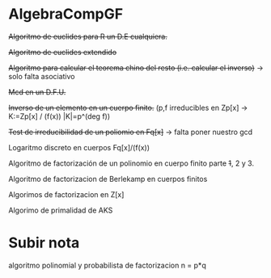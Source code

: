 # AlgebraCompGF

~~Algoritmo de euclides para R un D.E cualquiera.~~

~~Algoritmo de euclides extendido~~

~~Algoritmo para calcular el teorema chino del resto (i.e. calcular el inverso)~~ -> solo falta asociativo

~~Mcd en un D.F.U.~~


~~Inverso de un elemento en un cuerpo finito.~~
(p,f irreducibles en Zp[x] -> K:=Zp[x] / (f(x)) |K|=p^(deg f))

~~Test de irreducibilidad de un poliomio en Fq[x]~~ -> falta poner nuestro gcd

Logaritmo discreto en cuerpos Fq[x]/(f(x))

Algoritmo de factorización de un polinomio en cuerpo finito parte ~~1~~, 2 y 3.

Algoritmo de factorizacion de Berlekamp en cuerpos finitos 

Algorimos de factorizacion en Z[x]

Algorimo de primalidad de AKS


# Subir nota

algoritmo polinomial y probabilista de factorizacion n = p*q
